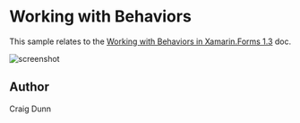 Working with Behaviors
==============

This sample relates to the [Working with Behaviors in Xamarin.Forms 1.3](http://developer.xamarin.com/guides/cross-platform/xamarin-forms/working-with/behaviors) doc.

![screenshot](https://raw.githubusercontent.com/xamarin/xamarin-forms-samples/master/WorkingWithImages/Screenshot/Behaviors.png "Behaviors")


Author
------

Craig Dunn
